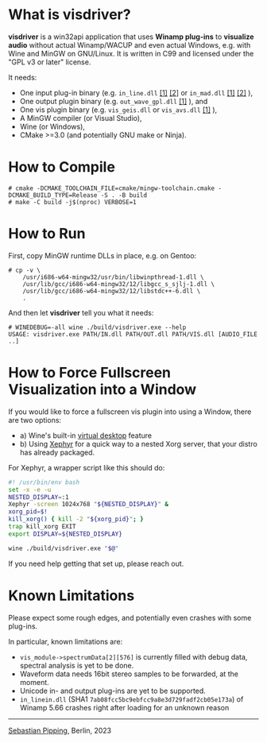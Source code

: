 # What is visdriver?

**visdriver** is
a win32api application
that uses **Winamp plug-ins**
to **visualize audio** without actual Winamp/WACUP
and even actual Windows,
e.g. with Wine and MinGW on GNU/Linux.
It is written in C99 and
licensed under the "GPL v3 or later" license.

It needs:
- One input plug-in binary
  (e.g. `in_line.dll`
  [[1]](https://github.com/jaspervdg/lineinWA)
  [[2]](https://home.hccnet.nl/th.v.d.gronde/dev/lineinWA2/)
  or `in_mad.dll`
  [[1]](https://sourceforge.net/projects/plainamp/files/in_mad/)
  [[2]](https://www.mars.org/home/rob/proj/mpeg/mad-plugin/#install)
  ),
- One output plugin binary
  (e.g. `out_wave_gpl.dll`
  [[1]](https://sourceforge.net/projects/plainamp/files/out_wave_gpl/)
  ), and
- One vis plugin binary
  (e.g. `vis_geis.dll`
  or `vis_avs.dll`
  [[1]](https://github.com/grandchild/vis_avs)
  ),
- A MinGW compiler (or Visual Studio),
- Wine (or Windows),
- CMake >=3.0 (and potentially GNU make or Ninja).


# How to Compile

```console
# cmake -DCMAKE_TOOLCHAIN_FILE=cmake/mingw-toolchain.cmake -DCMAKE_BUILD_TYPE=Release -S . -B build
# make -C build -j$(nproc) VERBOSE=1
```

# How to Run

First, copy MinGW runtime DLLs in place, e.g. on Gentoo:
```console
# cp -v \
    /usr/i686-w64-mingw32/usr/bin/libwinpthread-1.dll \
    /usr/lib/gcc/i686-w64-mingw32/12/libgcc_s_sjlj-1.dll \
    /usr/lib/gcc/i686-w64-mingw32/12/libstdc++-6.dll \
    .
```

And then let **visdriver** tell you what it needs:
```console
# WINEDEBUG=-all wine ./build/visdriver.exe --help
USAGE: visdriver.exe PATH/IN.dll PATH/OUT.dll PATH/VIS.dll [AUDIO_FILE ..]
```

# How to Force Fullscreen Visualization into a Window

If you would like to force a fullscreen vis plugin into using a Window, there are two options:
- a) Wine's built-in [virtual desktop](https://wiki.winehq.org/FAQ#How_do_I_get_Wine_to_launch_an_application_in_a_virtual_desktop.3F) feature
- b) Using [Xephyr](https://en.wikipedia.org/wiki/Xephyr) for a quick way to a nested Xorg server,
     that your distro has already packaged.

For Xephyr, a wrapper script like this should do:
```bash
#! /usr/bin/env bash
set -x -e -u
NESTED_DISPLAY=:1
Xephyr -screen 1024x768 "${NESTED_DISPLAY}" &
xorg_pid=$!
kill_xorg() { kill -2 "${xorg_pid}"; }
trap kill_xorg EXIT
export DISPLAY=${NESTED_DISPLAY}

wine ./build/visdriver.exe "$@"
```

If you need help getting that set up, please reach out.


# Known Limitations

Please expect some rough edges, and potentially even crashes with some plug-ins.

In particular, known limitations are:
- `vis_module->spectrumData[2][576]` is currently filled with debug data,
  spectral analysis is yet to be done.
- Waveform data needs 16bit stereo samples to be forwarded, at the moment.
- Unicode in- and output plug-ins are yet to be supported.
- `in_linein.dll` (SHA1 `7ab08fcc5bc9ebfcc9a8e3d729fadf2cb05e173a`) of Winamp 5.66 crashes right after loading for an unknown reason

---
[Sebastian Pipping](https://github.com/hartwork), Berlin, 2023
